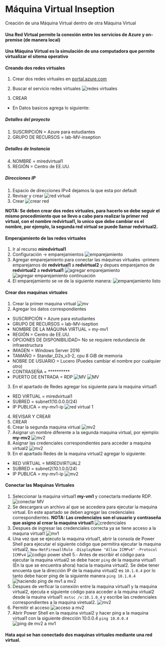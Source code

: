 # Máquina Virtual Inseption
Creación de una Máquina Virtual dentro de otra Máquina Virtual

#### Una Red Virtual permite la conexión entre los servicios de Azure y on-premise (de manera local)
#### Una Máquina Virtual es la simulación de una computadora que permite virtualizar el sitema operativo

#### Creando dos redes virtuales
1. Crear dos redes virtuales en [portal.azure.com](https://portal.azure.com/#home)
  

2. Buscar el servicio redes virtuales
![redes virtuales](https://github.com/LuceroLuciano/MV-Inseption/blob/main/Img/1%20redes%20virtuales.JPG)
3. CREAR 
- En Datos basicos agrega lo siguiente: 
##### Detalles del proyecto
1. SUSCRIPCIÓN = Azure para estudiantes
2. GRUPO DE RECURSOS = lab-MV-inseption
##### Detalles de Instancia
4. NOMBRE = miredvirtual1
5. REGIÓN = Centro de EE.UU.
##### Direcciones IP
1. Espacio de direcciones IPv4  dejamos la que esta por default
2. Revisar y crear
![red virtual](https://github.com/LuceroLuciano/MV-Inseption/blob/main/Img/2%20crear%20red%20virtual.JPG)
3. Crear
![crear red](https://github.com/LuceroLuciano/MV-Inseption/blob/main/Img/4%20crear%20red.JPG)

**NOTA: Se deben crear dos redes virtuales, para hacerlo se debe seguir el mismo procedimiento que se llevo a cabo para realizar la primer red virtual, con el nombre redvirtual1, lo unico que debe cambiar es el nombre, por ejemplo, la segunda red virtual se puede llamar redvirtual2.**

#### Emperajamiento de las redes virtuales
1. Ir al recurso **miredvirtual1**
2. Configuración -> emparejamientos
![emparejamiento](https://github.com/LuceroLuciano/MV-Inseption/blob/main/Img/5%20emparejamiento%20de%20red.JPG)
3. Agregar emparejamiento para conectar las máquinas virtuales
-primero emparejamos de **redvirtual1** a **redvirtual2** y depues emparejamos de **redvirtual2** a **redvirtual1**
![agregar emparejamiento](https://github.com/LuceroLuciano/MV-Inseption/blob/main/Img/6%20agregar%20emparejamiento.JPG)
![agregar emparejamiento continuación](https://github.com/LuceroLuciano/MV-Inseption/blob/main/Img/7%20agregar%20emparejamiento%20continuacion%20.JPG)
4. El emparejamiento se ve de la siguiente manera: 
![emparejamiento listo](https://github.com/LuceroLuciano/MV-Inseption/blob/main/Img/8%20emparejamiento%20de%20red%20conectado.JPG)
#### Crear dos maquinas virtuales
1. Crear la primer maquina virtual 
![mv](https://github.com/LuceroLuciano/MV-Inseption/blob/main/Img/9%20maquina%20virtual.JPG)
2. Agregar los datos correspondientes 
- SUSCRIPCIÓN = Azure para estudiantes
- GRUPO DE RECURSOS = lab-MV-iseption
- NOMBRE DE LA MÁQUINA VIRTUAL = my-mv1
- REGIÓN = Centro de EE.UU.
- OPCIONES DE DISPONIBILIDAD= No se requiere redundancia de infraestructura
- IMAGEN = Windows Server 2016
- TAMAÑO = Standar_D2s_v3-2, cpu 8 GiB de memoria
- NOBRE DE USUARIO = Lucero (Puedes cambiar el nombre por cualquier otro)
- CONTRASEÑA = **********
- PUERTO DE ENTRADA = RDP 
![MV](https://github.com/LuceroLuciano/MV-Inseption/blob/main/Img/10%20datos%20de%20la%20maquina%20virtual%201.JPG)
![MV](https://github.com/LuceroLuciano/MV-Inseption/blob/main/Img/11%20maquina%20virtual1.1.JPG)
3. En el apartado de Redes agregar los siguiente para la maquina virtual1
- RED VIRTUAL = miredvirtual1
- SUBRED = subnet1(10.0.0.0/24)
- IP PUBLICA = my-mv1-ip
![red virtual 1](https://github.com/LuceroLuciano/MV-Inseption/blob/main/Img/16%20red%20de%20maquina%20virtual%201.JPG)
4. REVISAR Y CREAR
5. CREAR
6. Crear la segunda maquina virtual
![mv2](https://github.com/LuceroLuciano/MV-Inseption/blob/main/Img/12%20maquina%20virtual%202.JPG)
7. Asignar un nombre diferente a la segunda maquina virtual, por ejemplo: **my-mv2**
![mv2](https://github.com/LuceroLuciano/MV-Inseption/blob/main/Img/13%20maquina%20virtual%202.2.JPG)
8. Asignar las credenciales correspondientes para acceder a maquina virtual2
![mv2](https://github.com/LuceroLuciano/MV-Inseption/blob/main/Img/14%20maquina%20virtual%202.3.JPG)
9. En el apartado Redes de la maquina virtual2 agregar lo siguiente:
- RED VIRTUAL = MIREDVIRTUAL2
- SUBRED = subnet2(10.1.0.0/24)
- IP PUBLICA = my-mv1-ip
![mv2](https://github.com/LuceroLuciano/MV-Inseption/blob/main/Img/15%20red%20de%20maquina%20virtual%202.JPG)


#### Conectar las Maquinas Virtuales
1. Seleccionar la maquina virtual1 **my-vm1** y conectarla mediante RDP. 
![conectar MV](https://github.com/LuceroLuciano/MV-Inseption/blob/main/Img/18%20conectar%20mv.JPG)
2. Se descargara un archivo al que se accedera para ejecutar la maquina virtual. En este apartado se deben agregar las credenciales correspondientes.
**NOTA: Las credenciales son el usuario y contraseña que asigno al crear la maquina virtual1**
![credenciales](https://github.com/LuceroLuciano/MV-Inseption/blob/main/Img/19%20credenciaes%20para%20conectar%20la%20mv.JPG)
3. Despues de ingresar las credenciales correcta ya se tiene acceso a la maquna virtual1
![mv1](https://github.com/LuceroLuciano/MV-Inseption/blob/main/Img/20%20mv%20en%20ejecucion.JPG)
4. Una vez que se ejecuto la  maquina virtual1, abrir la consola de Power Shell para ejecutar el siguiente código que permitira ejecutar la maquina virtual2.
`New-NetFirewallRule -DisplayName "Allow ICMPv4" -Protocol ICMPv4`
![codigo power shell](https://github.com/LuceroLuciano/MV-Inseption/blob/main/Img/21%20comando%20para%20conectar%20las%20mv.JPG)
5.- Antes de escribir el código para ejecutar la maquina virtual2 se debe hacer `ping` de la maquina virtual1 (En la que se encuentra ahora) hacia la maquina virtual2. Se debe tener encuenta que la dirección IP de la maquina virtual2 es `10.1.0.4` por  lo tanto debe hacer ping de la siguiente manera `ping 10.1.0.4` 
![haciendo ping de mv1 a mv2](https://github.com/LuceroLuciano/MV-Inseption/blob/main/Img/25%20haciendo%20ping%20de%20mv1%20a%20mv2.JPG)
6. Despues de verficar la conexión entre la maquina virtual1 y la maquina virtual2, ejecuta e siguiente código para acceder a la mquina virtual2 desde la mauina virtual1: `mstsc /v:10.1.0.4` y escribe las credenciales correspondientes a la maquina viretual2.
![mv2](https://github.com/LuceroLuciano/MV-Inseption/blob/main/Img/22%20credednciales%20para%20acceder%20a%20mv2.2JPG.JPG)
7. Permitir el acceso 
![acceso a mv2](https://github.com/LuceroLuciano/MV-Inseption/blob/main/Img/23%20dar%20accedo%20a%20mv2.JPG)
8. Abrir Power Shell en la maquina virtual2 y hacer ping a la maquina virtual1 con la siguiente dirección 10.0.0.4
`ping 10.0.0.4`
![ping de mv2 a mv1](https://github.com/LuceroLuciano/MV-Inseption/blob/main/Img/24%20haciendo%20ping%20de%20mv2%20a%20mv1.JPG)

#### Hata aqui se han conectado dos maquinas virtuales mediante una red virtual. 
